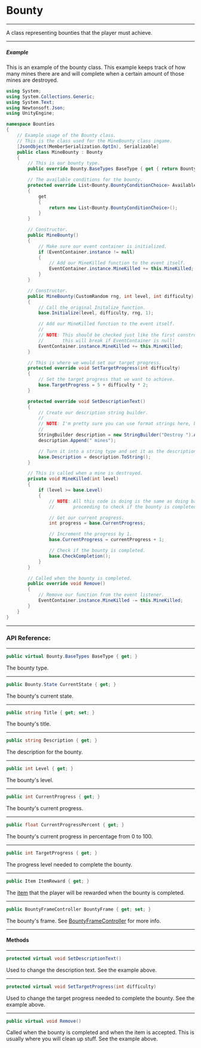 # Bounty
---
A class representing bounties that the player must achieve.

---
##### Example
This is an example of the bounty class. This example keeps track of how many mines there are and will complete when a certain amount of those mines are destroyed.

```cs
using System;
using System.Collections.Generic;
using System.Text;
using Newtonsoft.Json;
using UnityEngine;

namespace Bounties
{
	// Example usage of the Bounty class.
	// This is the class used for the MineBounty class ingame.
	[JsonObject(MemberSerialization.OptIn), Serializable]
	public class MineBounty : Bounty
	{
		// This is our bounty type.
		public override Bounty.BaseTypes BaseType { get { return Bounty.BaseTypes.Mine; }}

		// The available conditions for the bounty.
		protected override List<Bounty.BountyConditionChoice> AvailableConditions
		{
			get
			{
				return new List<Bounty.BountyConditionChoice>();
			}
		}

		// Constructor.
		public MineBounty()
		{
			// Make sure our event container is initialized.
			if (EventContainer.instance != null)
			{
				// Add our MineKilled function to the event itself.
				EventContainer.instance.MineKilled += this.MineKilled;
			}
		}

		// Constructor.
		public MineBounty(CustomRandom rng, int level, int difficulty)
		{
			// Call the original Initalize function.
			base.Initialize(level, difficulty, rng, 1);

			// Add our MineKilled function to the event itself.
			// 
			// NOTE: This should be checked just like the first constructor, otherwise
			//       this will break if EventContainer is null!
			EventContainer.instance.MineKilled += this.MineKilled;
		}

		// This is where we would set our target progress.
		protected override void SetTargetProgress(int difficulty)
		{
			// Set the target progress that we want to achieve.
			base.TargetProgress = 5 + difficulty * 2;
		}

		protected override void SetDescriptionText()
		{
			// Create our description string builder.
			// 
			// NOTE: I'm pretty sure you can use format strings here, but I don't know.
			//
			StringBuilder description = new StringBuilder("Destroy ").Append(base.TargetProgress);
			description.Append(" mines");

			// Turn it into a string type and set it as the description.
			base.Description = description.ToString();
		}

		// This is called when a mine is destroyed.
		private void MineKilled(int level)
		{
			if (level >= base.Level)
			{
				// NOTE: All this code is doing is the same as doing base.CurrentProgress++ then
				//       proceeding to check if the bounty is completed.

				// Get our current progress.
				int progress = base.CurrentProgress;

				// Increment the progress by 1.
				base.CurrentProgress = currentProgress + 1;

				// Check if the bounty is completed.
				base.CheckCompletion();
			}
		}

		// Called when the bounty is completed.
		public override void Remove()
		{
			// Remove our function from the event listener.
			EventContainer.instance.MineKilled -= this.MineKilled;
		}
	}
}
```

---

### API Reference:
---
```cs
public virtual Bounty.BaseTypes BaseType { get; }
```
The bounty type.

---
```cs
public Bounty.State CurrentState { get; }
```
The bounty's current state.

---
```cs
public string Title { get; set; }
```
The bounty's title.

---
```cs
public string Description { get; }
```
The description for the bounty.

---
```cs
public int Level { get; }
```
The bounty's level.

---
```cs
public int CurrentProgress { get; }
```
The bounty's current progress.

---
```cs
public float CurrentProgressPercent { get; }
```
The bounty's current progress in percentage from 0 to 100.

---
```cs
public int TargetProgress { get; }
```
The progress level needed to complete the bounty.

---
```cs
public Item ItemReward { get; }
```
The [item](Item.md) that the player will be rewarded when the bounty is completed.

---
```cs
public BountyFrameController BountyFrame { get; set; }
```
The bounty's frame. See [BountyFrameController](BountyFrameController.md) for more info.

---
#### Methods
---
```cs
protected virtual void SetDescriptionText()
```
Used to change the description text. See the example above.

---
```cs
protected virtual void SetTargetProgress(int difficulty)
```
Used to change the target progress needed to complete the bounty. See the example above.

---
```cs
public virtual void Remove()
```
Called when the bounty is completed and when the item is accepted. This is usually where you will clean up stuff. See the example above.

